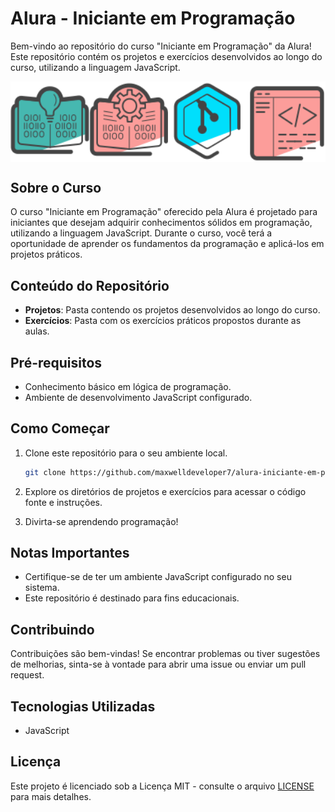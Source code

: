 # Alura - Iniciante em Programação

Bem-vindo ao repositório do curso "Iniciante em Programação" da Alura! Este repositório contém os projetos e exercícios desenvolvidos ao longo do curso, utilizando a linguagem JavaScript.
<div style="display: flex; justify-content: space-around;">
  <img src="./logica-programacao-mergulhe-programacao-javascript.svg" alt="Alura - Iniciante em Programação" width="150" heigth="150"/>
  <img src="./logica-programacao-funcoes-listas.svg" alt="Alura - Iniciante em Programação" width="150" heigth="150"/>
  <img src="./git-github-compartilhando-colaborando-projetos.svg" alt="Alura - Iniciante em Programação" width="150" heigth="150"/>
  <img src="./logica-programacao-praticando-desafios.svg" alt="Alura - Iniciante em Programação" width="150" heigth="150"/>
</div>

## Sobre o Curso

O curso "Iniciante em Programação" oferecido pela Alura é projetado para iniciantes que desejam adquirir conhecimentos sólidos em programação, utilizando a linguagem JavaScript. Durante o curso, você terá a oportunidade de aprender os fundamentos da programação e aplicá-los em projetos práticos.

## Conteúdo do Repositório

- **Projetos**: Pasta contendo os projetos desenvolvidos ao longo do curso.
- **Exercícios**: Pasta com os exercícios práticos propostos durante as aulas.

## Pré-requisitos

- Conhecimento básico em lógica de programação.
- Ambiente de desenvolvimento JavaScript configurado.

## Como Começar

1. Clone este repositório para o seu ambiente local.
   ```bash
   git clone https://github.com/maxwelldeveloper7/alura-iniciante-em-programacao.git
   ```

2. Explore os diretórios de projetos e exercícios para acessar o código fonte e instruções.

3. Divirta-se aprendendo programação!

## Notas Importantes

- Certifique-se de ter um ambiente JavaScript configurado no seu sistema.
- Este repositório é destinado para fins educacionais.

## Contribuindo

Contribuições são bem-vindas! Se encontrar problemas ou tiver sugestões de melhorias, sinta-se à vontade para abrir uma issue ou enviar um pull request.

## Tecnologias Utilizadas

- JavaScript

## Licença

Este projeto é licenciado sob a Licença MIT - consulte o arquivo [LICENSE](LICENSE) para mais detalhes.